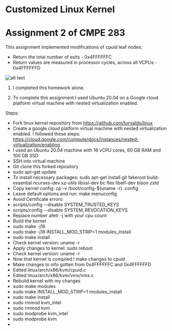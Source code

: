 Customized Linux Kernel
============

# Assignment 2 of CMPE 283

This assignment implemented modifications of cpuid leaf nodes:  
- Return the total number of exits - 0x4FFFFFFC 
- Return values are measured in processor cycles, across all VCPUs - 0x4FFFFFFD

![alt text](https://i.imgur.com/a36iYZ4.png)

1) I completed this homework alone.

2) To complete this assignment I used Ubuntu 20.04 on a Google cloud platform virtual machine with nested virtualization enabled.

Steps: 

* Fork linux kernel repository from https://github.com/torvalds/linux
* Create a google cloud platform virtual machine with nested virtualization enabled. I followed these steps: https://cloud.google.com/compute/docs/instances/nested-virtualization/enabling
* I used an Ubuntu 20.04 machine with 16 vCPU cores, 60 GB RAM and 100 GB SSD
* SSH into virtual machine
* Git clone this forked repository 
* sudo apt-get update
* To install necessary packages: sudo apt-get install git fakeroot build-essential ncurses-dev xz-utils libssl-dev bc flex libelf-dev bison zstd
* Copy kernel config: cp -v /boot/config-$(uname -r) .config
* Leave default options and run: make menuconfig
* Avoid Certificate errors: 
*   scripts/config --disable SYSTEM_TRUSTED_KEYS 
*   scripts/config --disable SYSTEM_REVOCATION_KEYS
* Replace number afetr -j with your cpu count
* Build the kernel
* sudo make -j16
* sudo make -j16 INSTALL_MOD_STRIP=1 modules_install
* sudo make install
* Check kernel version: uname -r
* Apply changes to kernel: sudo reboot
* Check kernel version: uname -r
* Now that kernel is compiled I make changes to cpuid
* Make changes to info gotten from 0x4FFFFFFC and 0x4FFFFFFD
* Edited linux/arch/x86/kvm/cpuid.c
* Edited linux/arch/x86/kvm/vmx/vmx.c
* Rebuild kernel with my changes
* sudo make modules
* sudo make INSTALL_MOD_STRIP=1 modules_install
* sudo make install
* sudo rmmod kvm_intel
* sudo rmmod kvm
* sudo modprobe kvm_intel
* sudo modprobe kvm
* 
